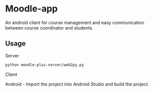 # Moodle-app
An android client for course management and easy communication between course coordinator and students.
## Usage
Server

```bash
python moodle-plus-server/web2py.py
```
Client 

Android  - Import the project into  Android Studio and build the project. 
